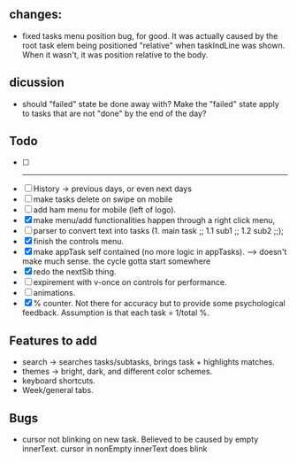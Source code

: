 ## changes:
- fixed tasks menu position bug, for good. It was actually caused by the root task elem being positioned "relative" when taskIndLine was shown. When it wasn't, it was position relative to the body.


## dicussion
- should "failed" state be done away with? Make the "failed" state apply to tasks that are not "done" by the end of the day?

## Todo 
- [ ] ---
- [ ] History -> previous days, or even next days
- [ ] make tasks delete on swipe on mobile
- [ ] add ham menu for mobile (left of logo).
- [x] make menu/add functionalities happen through a right click menu,
- [ ] parser to convert text into tasks (1. main task ;; 1.1 sub1 ;; 1.2 sub2 ;;);
- [x] finish the controls menu.
- [x] make appTask self contained (no more logic in appTasks). --> doesn't make much sense. the cycle gotta start somewhere
- [x] redo the nextSib thing.
- [ ] expirement with v-once on controls for performance.
- [ ] animations.
- [x] % counter. Not there for accuracy but to provide some psychological feedback. Assumption is that each task = 1/total %.

## Features to add
- search -> searches tasks/subtasks, brings task + highlights matches.
- themes -> bright, dark, and different color schemes.
- keyboard shortcuts.
- Week/general tabs.

## Bugs
- cursor not blinking on new task. Believed to be caused by empty innerText. cursor in nonEmpty innerText does blink
<!-- - cursor one letter behind when editing -->
